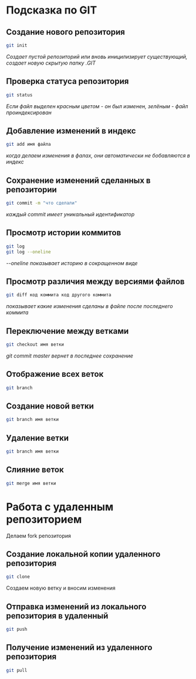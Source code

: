 # Подсказка по GIT

## Создание нового репозитория
```sh
git init
```
*Создает пустой репозиторий или вновь иницилизирует существующий, создает новую скрытую папку .GIT*

## Проверка статуса репозитория
```sh
git status
```
*Если файл выделен красным цветом - он был изменен, зелёным - файл проиндексирован*

## Добавление изменений в индекс
```sh
git add имя файла
```
*когда делаем изменения в фалах, они автоматически не бобавляются в индекс*

## Сохранение изменений сделанных в репозитории
```sh
git commit -m "что сделали"
```
*каждый commit имеет уникальный идентификатор*

## Просмотр истории коммитов
```sh
git log
git log --oneline
```
*--oneline показывает историю в сокращенном виде*

## Просмотр различия между версиями файлов
```sh
git diff код коммита код другого коммита
```
*показывает какие изменения сделаны в файле после последнего коммита*

## Переключение между ветками
```sh
git checkout имя ветки
```
*git commit master вернет в последнее сохранение*

## Отображение всех веток
```sh
git branch
```

## Создание новой ветки
```sh
git branch имя ветки
```

## Удаление ветки
```sh
git branch имя ветки
```

## Слияние веток
```sh
git merge имя ветки
```

# Работа с удаленным репозиторием

Делаем fork репозитория

## Создание локальной копии удаленного репозитория
```sh
git clone
```

Создаем новую ветку и вносим изменения

## Отправка изменений из локального репозитория в удаленный
```sh
git push
```

## Получение изменений из удаленного репозитория

```sh
git pull
```
